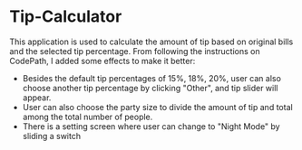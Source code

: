 # Tip-Calculator
This application is used to calculate the amount of tip based on original bills and the selected tip percentage. From following the instructions on CodePath, I added some effects to make it better: 
- Besides the default tip percentages of 15%, 18%, 20%, user can also choose another tip percentage by clicking "Other", and tip slider will appear. 
- User can also choose the party size to divide the amount of tip and total among the total number of people. 
- There is a setting screen where user can change to "Night Mode" by sliding a switch


